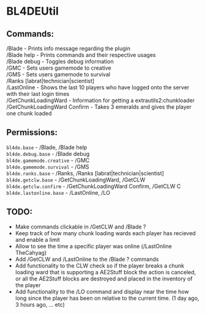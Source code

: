# BL4DEUtil
## Commands:
/Blade - Prints info message regarding the plugin<br />
/Blade help - Prints commands and their respective usages<br />
/Blade debug - Toggles debug information  
/GMC - Sets users gamemode to creative<br />
/GMS - Sets users gamemode to survival<br />
/Ranks [labrat|technician|scientist]<br />
/LastOnline - Shows the last 10 players who have logged onto the server with their last login times  
/GetChunkLoadingWard - Information for getting a extrautils2:chunkloader  
/GetChunkLoadingWard Confirm - Takes 3 emeralds and gives the player one chunk loaded  

## Permissions:
`bl4de.base` - /Blade, /Blade help<br />
`bl4de.debug.base` - /Blade debug  
`bl4de.gamemode.creative` - /GMC<br />
`bl4de.gamemode.survival` - /GMS<br />
`bl4de.ranks.base` - /Ranks, /Ranks [labrat|technician|scientist]<br />
`bl4de.getclw.base` - /GetChunkLoadingWard, /GetCLW  
`bl4de.getclw.confirm` - /GetChunkLoadingWard Confirm, /GetCLW C  
`bl4de.lastonline.base` - /LastOnline, /LO  

## TODO:
* Make commands clickable in /GetCLW and /Blade ?
* Keep track of how many chunk loading wards each player has recieved and enable a limit
* Allow to see the time a specific player was online (/LastOnline TheCahyag)
* Add /GetCLW and /LastOnline to the /Blade ? commands
* Add functionality to the CLW check so if the player breaks a chunk loading ward that is supporting a AE2Stuff block the action is canceled, or all the AE2Stuff blocks are destroyed and placed in the inventory of the player
* Add functionality to the /LO command and display near the time how long since the player has been on relative to the current time. (1 day ago, 3 hours ago, ... etc)